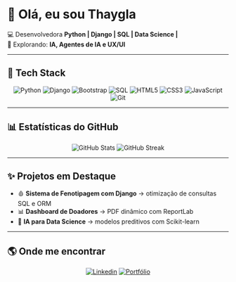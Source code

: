 # 👋 Olá, eu sou Thaygla  

💻 Desenvolvedora **Python | Django | SQL | Data Science |**  
🚀 Explorando: **IA, Agentes de IA e UX/UI**  

---

## 🚀 Tech Stack
<div align="center">
  
![Python](https://img.shields.io/badge/Python-0D1117?style=for-the-badge&logo=python&logoColor=58A6FF)
![Django](https://img.shields.io/badge/Django-0D1117?style=for-the-badge&logo=django&logoColor=58A6FF)
![Bootstrap](https://img.shields.io/badge/Bootstrap-0D1117?style=for-the-badge&logo=bootstrap&logoColor=58A6FF)
![SQL](https://img.shields.io/badge/SQL-0D1117?style=for-the-badge&logo=databricks&logoColor=58A6FF)
![HTML5](https://img.shields.io/badge/HTML5-0D1117?style=for-the-badge&logo=html5&logoColor=58A6FF)
![CSS3](https://img.shields.io/badge/CSS3-0D1117?style=for-the-badge&logo=css3&logoColor=58A6FF)
![JavaScript](https://img.shields.io/badge/JavaScript-0D1117?style=for-the-badge&logo=javascript&logoColor=58A6FF)
![Git](https://img.shields.io/badge/Git-0D1117?style=for-the-badge&logo=git&logoColor=58A6FF)

</div>

---

## 📊 Estatísticas do GitHub
<div align="center">


![GitHub Stats](https://github-readme-stats.vercel.app/api?username=thayglagomes&theme=default&count_private=true&title_color=FFFFFF&icon_color=000000&text_color=000000&bg_color=C77F28)
![GitHub Streak](https://github-readme-streak-stats.herokuapp.com/?user=thaygla&theme=dark&fire=FFA500&currStreakNum=FFA500&stroke=FFD580)


<!--!!![GitHub Streak](https://github-readme-streak-stats.herokuapp.com/?user=thayglagomes&theme=dark)
[GitHub Stats](https://github-readme-stats.vercel.app/api?username=thayglagomes&show_icons=true&count_private=true&theme=dark)
![GitHub Stats](https://github-readme-stats.vercel.app/api?username=thaygla&show_icons=true&count_private=true&theme=default&title_color=FFA500&icon_color=FFA500&text_color=FFD580&bg_color=0D1117)
![Top Langs](https://github-readme-stats.vercel.app/api/top-langs/?username=thayglagomes&layout=compact&theme=dark)-->

</div>

---

## ✨ Projetos em Destaque
- 🩸 **Sistema de Fenotipagem com Django** → otimização de consultas SQL e ORM  
- 📊 **Dashboard de Doadores** → PDF dinâmico com ReportLab  
- 🤖 **IA para Data Science** → modelos preditivos com Scikit-learn  

---

## 🌎 Onde me encontrar
<div align="center">

[![Linkedin](https://img.shields.io/badge/LinkedIn-0A66C2?style=for-the-badge&logo=linkedin&logoColor=fff)](https://www.linkedin.com/in/seu-link)
[![Portfólio](https://img.shields.io/badge/Portfólio-000?style=for-the-badge&logo=githubpages&logoColor=fff)](https://seu-site.com)

</div>
